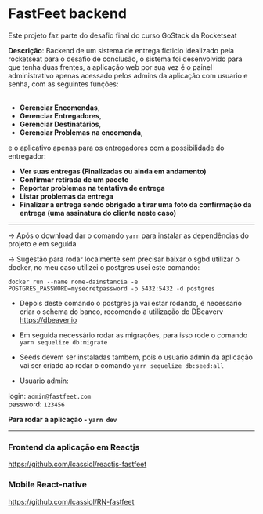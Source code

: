 <h1>FastFeet backend</h1>

Este projeto faz parte do desafio final do curso GoStack da Rocketseat

**Descrição**: Backend de um sistema de entrega ficticio idealizado pela rocketseat para o desafio de conclusão, o sistema foi desenvolvido para que tenha duas frentes, a aplicação web por sua vez é o painel administrativo apenas acessado pelos admins da aplicação com usuario e senha, com as seguintes funções: <br><br>
- **Gerenciar Encomendas**,  
- **Gerenciar Entregadores**,   
- **Gerenciar Destinatários**, <br>
- **Gerenciar Problemas na encomenda**, 

e o aplicativo apenas para os entregadores com a possibilidade do entregador:

- **Ver suas entregas (Finalizadas ou ainda em andamento)**
- **Confirmar retirada de um pacote**
- **Reportar problemas na tentativa de entrega**
- **Listar problemas da entrega**
- **Finalizar a entrega sendo obrigado a tirar uma foto da confirmação da entrega (uma assinatura do cliente neste caso)**


-------------------------------------
-> Após o download dar o comando `yarn` para instalar as dependências do projeto e em seguida


-> Sugestão para rodar localmente sem precisar baixar o sgbd utilizar o docker, no meu caso utilizei o postgres usei este comando:

`docker run --name nome-dainstancia -e POSTGRES_PASSWORD=mysecretpassword -p 5432:5432 -d postgres`

- Depois deste comando o postgres ja vai estar rodando, é necessario criar o schema do banco, recomendo a utilização do DBeaverv  https://dbeaver.io

- Em seguida necessário rodar as migrações, para isso rode o comando
`yarn sequelize db:migrate`

- Seeds devem ser instaladas tambem, pois o usuario admin da aplicação vai ser criado ao rodar o comando
`yarn sequelize db:seed:all`

- Usuario admin: 

login: `admin@fastfeet.com`<br>
password: `123456`

**Para rodar a aplicação - `yarn dev`**


--------------------

### Frontend da aplicação em Reactjs <br>
https://github.com/lcassiol/reactjs-fastfeet

### Mobile React-native <br>
https://github.com/lcassiol/RN-fastfeet


